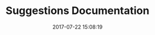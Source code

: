 ---
layout: page
title: "Suggestions Documentation"
category: sug
date: 2017-07-22 15:08:19
order: 3
disqus: 1
---